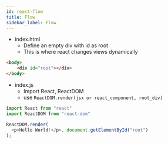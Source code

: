 ```yaml
---
id: react-flow
title: Flow
sidebar_label: Flow
---
```


- index.html
  - Define an empty div with id as root
  - This is where react changes views dynamically

```html title="index.html"
<body>
    <div id="root"></div>
</body>
```

- index.js
  - Import React, ReactDOM
  - use ```ReactDOM.render(jsx or react_component, root_div)```

```js title="index.js"
import React from "react"
import ReactDOM from "react-dom"

ReactDOM.render(
  <p>Hello World!</p>, document.getElementById("root")
);
```
